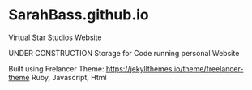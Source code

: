 # SarahBass.github.io
Virtual Star Studios Website

UNDER CONSTRUCTION
Storage for Code running personal Website

Built using Frelancer Theme: https://jekyllthemes.io/theme/freelancer-theme
Ruby, Javascript, Html
